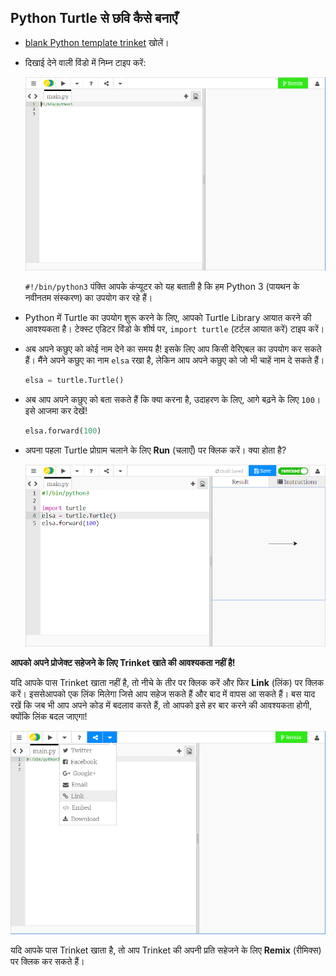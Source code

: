 ## Python Turtle से छवि कैसे बनाएँ

+ [blank Python template trinket](http://jumpto.cc/python-new) खोलें।

+ दिखाई देने वाली विंडो में निम्न टाइप करें:
    
    ![स्क्रीनशॉट](images/trinket.PNG)
    
    `#!/bin/python3` पंक्ति आपके कंप्यूटर को यह बताती है कि हम Python 3 (पायथन के नवीनतम संस्करण) का उपयोग कर रहे हैं।

+ Python में Turtle का उपयोग शुरू करने के लिए, आपको Turtle Library आयात करने की आवश्यकता है। टेक्स्ट एडिटर विंडो के शीर्ष पर, `import turtle` (टर्टल आयात करें) टाइप करें।

+ अब अपने कछुए को कोई नाम देने का समय है! इसके लिए आप किसी वेरिएबल का उपयोग कर सकते हैं। मैंने अपने कछुए का नाम `elsa` रखा है, लेकिन आप अपने कछुए को जो भी चाहें नाम दे सकते हैं।
    
    ```python
    elsa = turtle.Turtle()
    ```

+ अब आप अपने कछुए को बता सकते हैं कि क्या करना है, उदाहरण के लिए, आगे बढ़ने के लिए `100`। इसे आजमा कर देखें!
    
    ```python
    elsa.forward(100)
    ```

+ अपना पहला Turtle प्रोग्राम चलाने के लिए **Run** (चलाएँ) पर क्लिक करें। क्या होता है?
    
    ![](images/import-turtle.png)

**आपको अपने प्रोजेक्ट सहेजने के लिए Trinket खाते की आवश्यकता नहीं है!**

यदि आपके पास Trinket खाता नहीं है, तो नीचे के तीर पर क्लिक करें और फिर **Link** (लिंक) पर क्लिक करें। इससेआपको एक लिंक मिलेगा जिसे आप सहेज सकते हैं और बाद में वापस आ सकते हैं। बस याद रखें कि जब भी आप अपने कोड में बदलाव करते हैं, तो आपको इसे हर बार करने की आवश्यकता होगी, क्योंकि लिंक बदल जाएगा!

![स्क्रीनशॉट](images/trinket-link.PNG)

यदि आपके पास Trinket खाता है, तो आप Trinket की अपनी प्रति सहेजने के लिए **Remix** (रीमिक्स) पर क्लिक कर सकते हैं।